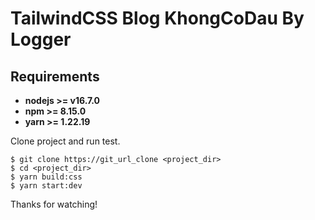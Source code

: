 # TailwindCSS Blog KhongCoDau By Logger
## Requirements
* **nodejs >= v16.7.0**
* **npm >= 8.15.0**
* **yarn >= 1.22.19**

Clone project and run test.

```
$ git clone https://git_url_clone <project_dir>
$ cd <project_dir>
$ yarn build:css
$ yarn start:dev
```


Thanks for watching!